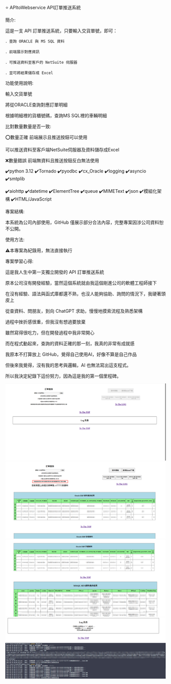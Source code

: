 ⭐ APItoWebservice API訂單推送系統

簡介:

這是一支 API 訂單推送系統，只要輸入交貨單號，即可：

    ．查詢 ORACLE 與 MS SQL 資料

    ．前端展示對應資訊

    ．可推送資料至客戶的 NetSuite 伺服器

    ．並可將結果儲存成 Excel


功能使用說明:

輸入交貨單號

將從ORACLE查詢對應訂單明細

根據明細裡的貨櫃號碼，查詢MS SQL裡的車輛明細

比對數量數量是否一致:

⭕數量正確  前端展示且推送按鈕可以使用

可以推送資料至客戶端NetSuite伺服器及資料儲存成Excel

❌數量錯誤  前端無資料且推送按鈕反白無法使用


✔️python 3.12 ✔️Tornado ✔️pyodbc ✔️cx_Oracle ✔️logging ✔️asyncio ✔️smtplib

✔️aiohttp ✔️datetime ✔️ElementTree ✔️queue ✔️MIMEText ✔️json ✔️模組化架構 ✔️HTML/JavaScript

專案結構:

本系統為公司內部使用，GitHub 僅展示部分合法內容，完整專案因涉公司資料恕不公開。

使用方法:

⚠️本專案為紀錄用，無法直接執行

專案學習心得:

這是我人生中第一支獨立開發的 API 訂單推送系統

原本公司沒有開發經驗，當然這個系統就由我這個剛進公司的軟體工程師接下

在沒有經驗、語法與函式庫都還不熟，也沒人能夠協助、詢問的情況下，我硬著頭皮上

從查資料、問朋友，到向 ChatGPT 求助，慢慢地摸索流程及熟悉架構

過程中挫折感很重，但我沒有想過要放棄

雖然寫得很吃力，但在開發過程中我非常開心

而在程式動起來，查詢的資料正確的那一刻，我真的非常有成就感

我原本不打算放上 GitHub，覺得自己使用AI，好像不算是自己作品

但後來我覺得，沒有我的思考與邏輯，AI 也無法寫出這支程式。

所以我決定紀錄下這份努力，因為這是我的第一個里程碑。

![畫面截圖](screenshot/index.png)
![畫面截圖](screenshot/screen1.png)
![畫面截圖](screenshot/screen2.png)
![畫面截圖](screenshot/LOG.png)
![畫面截圖](screenshot/powershell.png)